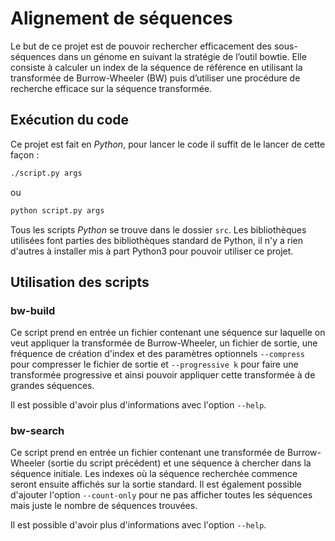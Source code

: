 # Alignement de séquences

Le but de ce projet est de pouvoir rechercher efficacement des sous-séquences dans un génome
en suivant la stratégie de l’outil bowtie. Elle consiste à calculer un index de la séquence de référence
en utilisant la transformée de Burrow-Wheeler (BW) puis d’utiliser une procédure de recherche
efficace sur la séquence transformée.

## Exécution du code

Ce projet est fait en *Python*, pour lancer le code il suffit de le lancer de cette façon :

```sh
./script.py args
```
ou
```sh
python script.py args
```

Tous les scripts *Python* se trouve dans le dossier `src`.
Les bibliothèques utilisées font parties des bibliothèques standard de Python, il n'y a rien d'autres à installer mis
à part Python3 pour pouvoir utiliser ce projet.

## Utilisation des scripts

### bw-build

Ce script prend en entrée un fichier contenant une séquence sur laquelle on veut appliquer la transformée de
Burrow-Wheeler, un fichier de sortie, une fréquence de création d'index et des paramètres optionnels `--compress` pour
compresser le fichier de sortie et `--progressive k` pour faire une transformée progressive et ainsi pouvoir appliquer
cette transformée à de grandes séquences.

Il est possible d'avoir plus d'informations avec l'option `--help`.

### bw-search

Ce script prend en entrée un fichier contenant une transformée de Burrow-Wheeler (sortie du script précédent) et une
séquence à chercher dans la séquence initiale.
Les indexes où la séquence recherchée commence seront ensuite affichés sur la sortie standard. Il est également possible
d'ajouter l'option `--count-only` pour ne pas afficher toutes les séquences mais juste le nombre de séquences trouvées.

Il est possible d'avoir plus d'informations avec l'option `--help`.